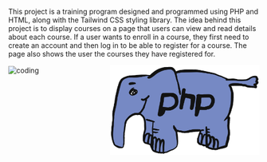 This project is a training program designed and programmed using PHP and HTML, along with the Tailwind CSS styling library. The idea behind this project is to display courses on a page that users can view and read details about each course. If a user wants to enroll in a course, they first need to create an account and then log in to be able to register for a course. The page also shows the user the courses they have registered for.

<img align="right" alt="coding" width="300" height="180" src="https://raw.githubusercontent.com/MaruanBO/MaruanBO/master/assets/php.gif">

<img align="center" alt="coding" width="300" height="180" src="https://tailwindcss.com/_next/static/media/tailwindui-small@75.8bb955b2.jpg">
